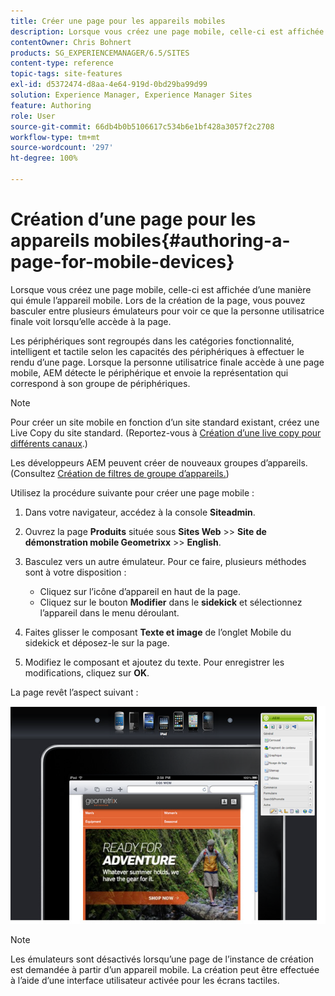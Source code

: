 ```yaml
---
title: Créer une page pour les appareils mobiles
description: Lorsque vous créez une page mobile, celle-ci est affichée d’une manière qui émule l’appareil mobile. Lors de la création de la page, vous pouvez basculer entre plusieurs émulateurs pour voir ce que la personne utilisatrice finale voit lorsqu’elle accède à la page.
contentOwner: Chris Bohnert
products: SG_EXPERIENCEMANAGER/6.5/SITES
content-type: reference
topic-tags: site-features
exl-id: d5372474-d8aa-4e64-919d-0bd29ba99d99
solution: Experience Manager, Experience Manager Sites
feature: Authoring
role: User
source-git-commit: 66db4b0b5106617c534b6e1bf428a3057f2c2708
workflow-type: tm+mt
source-wordcount: '297'
ht-degree: 100%

---
```


# Création d’une page pour les appareils mobiles{#authoring-a-page-for-mobile-devices}

Lorsque vous créez une page mobile, celle-ci est affichée d’une manière qui émule l’appareil mobile. Lors de la création de la page, vous pouvez basculer entre plusieurs émulateurs pour voir ce que la personne utilisatrice finale voit lorsqu’elle accède à la page.

Les périphériques sont regroupés dans les catégories fonctionnalité, intelligent et tactile selon les capacités des périphériques à effectuer le rendu d’une page. Lorsque la personne utilisatrice finale accède à une page mobile, AEM détecte le périphérique et envoie la représentation qui correspond à son groupe de périphériques.

>[!NOTE]
>
>Pour créer un site mobile en fonction d’un site standard existant, créez une Live Copy du site standard. (Reportez-vous à [Création d’une live copy pour différents canaux](/help/sites-administering/msm-livecopy.md).)
>
>Les développeurs AEM peuvent créer de nouveaux groupes d’appareils. (Consultez [Création de filtres de groupe d’appareils.](/help/sites-developing/groupfilters.md))

Utilisez la procédure suivante pour créer une page mobile :

1. Dans votre navigateur, accédez à la console **Siteadmin**.
1. Ouvrez la page **Produits** située sous **Sites Web** >> **Site de démonstration mobile Geometrixx** >> **English**.

1. Basculez vers un autre émulateur. Pour ce faire, plusieurs méthodes sont à votre disposition :

   * Cliquez sur l’icône d’appareil en haut de la page.
   * Cliquez sur le bouton **Modifier** dans le **sidekick** et sélectionnez l’appareil dans le menu déroulant.

1. Faites glisser le composant **Texte et image** de l’onglet Mobile du sidekick et déposez-le sur la page.
1. Modifiez le composant et ajoutez du texte. Pour enregistrer les modifications, cliquez sur **OK**.

La page revêt l’aspect suivant :

![mobileipademu](assets/mobileipademu.png)

>[!NOTE]
>
>Les émulateurs sont désactivés lorsqu’une page de l’instance de création est demandée à partir d’un appareil mobile. La création peut être effectuée à l’aide d’une interface utilisateur activée pour les écrans tactiles.
